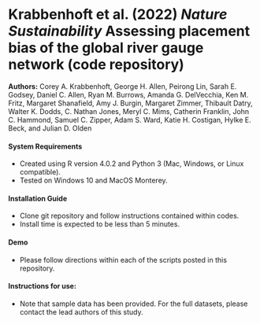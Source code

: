 # Krabbenhoft et al. (2022) *Nature Sustainability* Assessing placement bias of the global river gauge network (code repository)
**Authors:** Corey A. Krabbenhoft, George H. Allen, Peirong Lin, Sarah E. Godsey, Daniel C. Allen, Ryan M. Burrows, Amanda G. DelVecchia, Ken M. Fritz, Margaret Shanafield, Amy J. Burgin, Margaret Zimmer, Thibault Datry, Walter K. Dodds, C. Nathan Jones, Meryl C. Mims, Catherin Franklin, John C. Hammond, Samuel C. Zipper, Adam S. Ward, Katie H. Costigan, Hylke E. Beck, and Julian D. Olden  
  
#### System Requirements
* Created using R version 4.0.2 and Python 3 (Mac, Windows, or Linux compatible).   
* Tested on Windows 10 and MacOS Monterey.  
  
#### Installation Guide
* Clone git repository and follow instructions contained within codes.  
* Install time is expected to be less than 5 minutes.  
  
#### Demo
* Please follow directions within each of the scripts posted in this repository.   
  
#### Instructions for use:
* Note that sample data has been provided. For the full datasets, please contact the lead authors of this study.  
